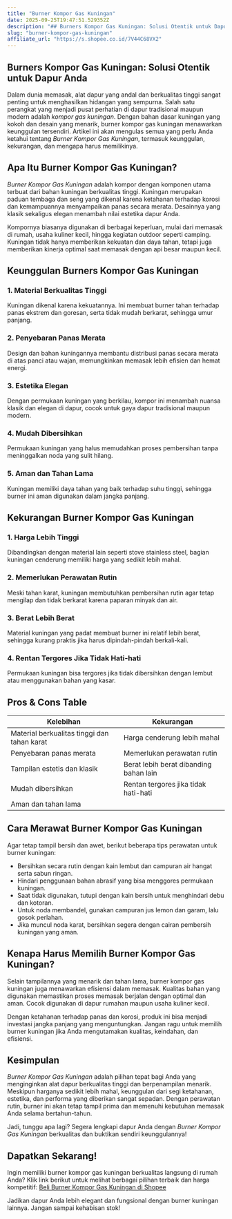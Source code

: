 ```yaml
---
title: "Burner Kompor Gas Kuningan"
date: 2025-09-25T19:47:51.529352Z
description: "## Burners Kompor Gas Kuningan: Solusi Otentik untuk Dapur Anda..."
slug: "burner-kompor-gas-kuningan"
affiliate_url: "https://s.shopee.co.id/7V44C68VX2"
---
```

## Burners Kompor Gas Kuningan: Solusi Otentik untuk Dapur Anda

Dalam dunia memasak, alat dapur yang andal dan berkualitas tinggi sangat penting untuk menghasilkan hidangan yang sempurna. Salah satu perangkat yang menjadi pusat perhatian di dapur tradisional maupun modern adalah *kompor gas kuningan*. Dengan bahan dasar kuningan yang kokoh dan desain yang menarik, burner kompor gas kuningan menawarkan keunggulan tersendiri. Artikel ini akan mengulas semua yang perlu Anda ketahui tentang *Burner Kompor Gas Kuningan*, termasuk keunggulan, kekurangan, dan mengapa harus memilikinya.

## Apa Itu Burner Kompor Gas Kuningan?

*Burner Kompor Gas Kuningan* adalah kompor dengan komponen utama terbuat dari bahan kuningan berkualitas tinggi. Kuningan merupakan paduan tembaga dan seng yang dikenal karena ketahanan terhadap korosi dan kemampuannya menyampaikan panas secara merata. Desainnya yang klasik sekaligus elegan menambah nilai estetika dapur Anda.

Kompornya biasanya digunakan di berbagai keperluan, mulai dari memasak di rumah, usaha kuliner kecil, hingga kegiatan outdoor seperti camping. Kuningan tidak hanya memberikan kekuatan dan daya tahan, tetapi juga memberikan kinerja optimal saat memasak dengan api besar maupun kecil.

## Keunggulan Burners Kompor Gas Kuningan

### 1. Material Berkualitas Tinggi
Kuningan dikenal karena kekuatannya. Ini membuat burner tahan terhadap panas ekstrem dan goresan, serta tidak mudah berkarat, sehingga umur panjang.

### 2. Penyebaran Panas Merata
Design dan bahan kuningannya membantu distribusi panas secara merata di atas panci atau wajan, memungkinkan memasak lebih efisien dan hemat energi.

### 3. Estetika Elegan
Dengan permukaan kuningan yang berkilau, kompor ini menambah nuansa klasik dan elegan di dapur, cocok untuk gaya dapur tradisional maupun modern.

### 4. Mudah Dibersihkan
Permukaan kuningan yang halus memudahkan proses pembersihan tanpa meninggalkan noda yang sulit hilang.

### 5. Aman dan Tahan Lama
Kuningan memiliki daya tahan yang baik terhadap suhu tinggi, sehingga burner ini aman digunakan dalam jangka panjang.

## Kekurangan Burner Kompor Gas Kuningan

### 1. Harga Lebih Tinggi
Dibandingkan dengan material lain seperti stove stainless steel, bagian kuningan cenderung memiliki harga yang sedikit lebih mahal.

### 2. Memerlukan Perawatan Rutin
Meski tahan karat, kuningan membutuhkan pembersihan rutin agar tetap mengilap dan tidak berkarat karena paparan minyak dan air.

### 3. Berat Lebih Berat
Material kuningan yang padat membuat burner ini relatif lebih berat, sehingga kurang praktis jika harus dipindah-pindah berkali-kali.

### 4. Rentan Tergores Jika Tidak Hati-hati
Permukaan kuningan bisa tergores jika tidak dibersihkan dengan lembut atau menggunakan bahan yang kasar.

## Pros & Cons Table

| Kelebihan                                              | Kekurangan                                                  |
|---------------------------------------------------------|--------------------------------------------------------------|
| Material berkualitas tinggi dan tahan karat            | Harga cenderung lebih mahal                                |
| Penyebaran panas merata                                | Memerlukan perawatan rutin                                |
| Tampilan estetis dan klasik                            | Berat lebih berat dibanding bahan lain                     |
| Mudah dibersihkan                                      | Rentan tergores jika tidak hati-hati                        |
| Aman dan tahan lama                                    |                                                          |

## Cara Merawat Burner Kompor Gas Kuningan

Agar tetap tampil bersih dan awet, berikut beberapa tips perawatan untuk burner kuningan:

- Bersihkan secara rutin dengan kain lembut dan campuran air hangat serta sabun ringan.
- Hindari penggunaan bahan abrasif yang bisa menggores permukaan kuningan.
- Saat tidak digunakan, tutupi dengan kain bersih untuk menghindari debu dan kotoran.
- Untuk noda membandel, gunakan campuran jus lemon dan garam, lalu gosok perlahan.
- Jika muncul noda karat, bersihkan segera dengan cairan pembersih kuningan yang aman.

## Kenapa Harus Memilih Burner Kompor Gas Kuningan?

Selain tampilannya yang menarik dan tahan lama, burner kompor gas kuningan juga menawarkan efisiensi dalam memasak. Kualitas bahan yang digunakan memastikan proses memasak berjalan dengan optimal dan aman. Cocok digunakan di dapur rumahan maupun usaha kuliner kecil.

Dengan ketahanan terhadap panas dan korosi, produk ini bisa menjadi investasi jangka panjang yang menguntungkan. Jangan ragu untuk memilih burner kuningan jika Anda mengutamakan kualitas, keindahan, dan efisiensi.

## Kesimpulan

*Burner Kompor Gas Kuningan* adalah pilihan tepat bagi Anda yang menginginkan alat dapur berkualitas tinggi dan berpenampilan menarik. Meskipun harganya sedikit lebih mahal, keunggulan dari segi ketahanan, estetika, dan performa yang diberikan sangat sepadan. Dengan perawatan rutin, burner ini akan tetap tampil prima dan memenuhi kebutuhan memasak Anda selama bertahun-tahun.

Jadi, tunggu apa lagi? Segera lengkapi dapur Anda dengan *Burner Kompor Gas Kuningan* berkualitas dan buktikan sendiri keunggulannya!

## Dapatkan Sekarang!

Ingin memiliki burner kompor gas kuningan berkualitas langsung di rumah Anda? Klik link berikut untuk melihat berbagai pilihan terbaik dan harga kompetitif: [Beli Burner Kompor Gas Kuningan di Shopee](https://s.shopee.co.id/7V44C68VX2)

Jadikan dapur Anda lebih elegant dan fungsional dengan burner kuningan lainnya. Jangan sampai kehabisan stok!